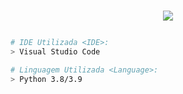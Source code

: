 <h1 align="center">
<p align="center">
<a href="https://www.urionlinejudge.com.br/judge/pt/profile/255057"><img src="https://imgur.com/5NwUUpc.png"/></a">
</p>
</h1>

```bash
# IDE Utilizada <IDE>:
> Visual Studio Code

# Linguagem Utilizada <Language>:
> Python 3.8/3.9
```

